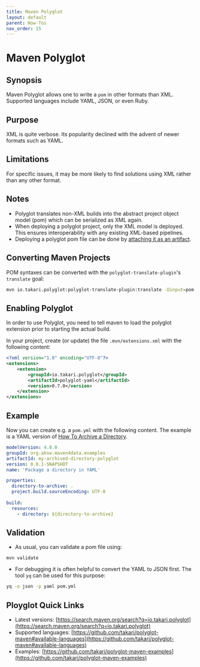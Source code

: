 ```yaml
---
title: Maven Polyglot
layout: default
parent: How-Tos
nav_order: 15
---
```


# Maven Polyglot


## Synopsis

Maven Polyglot allows one to write a `pom` in other formats than XML.
Supported languages include YAML, JSON, or even Ruby.

## Purpose

XML is quite verbose. Its popularity declined with the advent of newer formats such as YAML.

## Limitations

For specific issues, it may be more likely to find solutions using XML rather than any other format.

## Notes

* Polyglot translates non-XML builds into the abstract project object model (pom) which can be serialized as XML again.
* When deploying a polyglot project, only the XML model is deployed. This ensures interoperability with any existing
XML-based pipelines.
* Deploying a polyglot pom file can be done by [attaching it as an artifact](attaching-artifacts.md).

## Converting Maven Projects

POM syntaxes can be converted with the `polyglot-translate-plugin`'s `translate` goal:

```bash
mvn io.takari.polyglot:polyglot-translate-plugin:translate -Dinput=pom.xml -Doutput=pom.yml
```

## Enabling Polyglot

In order to use Polyglot, you need to tell maven to load the polyglot extension prior to starting the actual build.

In your project, create (or update) the file `.mvn/extensions.xml` with the following content:
```xml
<?xml version="1.0" encoding="UTF-8"?>
<extensions>
    <extension>
        <groupId>io.takari.polyglot</groupId>
        <artifactId>polyglot-yaml</artifactId>
        <version>0.7.0</version>
    </extension>
</extensions>
```

## Example

Now you can create e.g. a `pom.yml` with the following content.
The example is a YAML version of [How To Archive a Directory](archive-a-directory.md).

```yml
modelVersion: 4.0.0
groupId: org.aksw.maven4data.examples
artifactId: my-archived-directory-polyglot
version: 0.0.1-SNAPSHOT
name: 'Package a directory in YAML'

properties:
  directory-to-archive: .
  project.build.sourceEncoding: UTF-8
  
build:
  resources:
    - directory: ${directory-to-archive}
```

## Validation

* As usual, you can validate a pom file using:

```
mvn validate
```

* For debugging it is often helpful to convert the YAML to JSON first. The tool `yq` can be used for this purpose:

```bash
yq -o json -p yaml pom.yml
```

## Ployglot Quick Links

* Latest versions: [https://search.maven.org/search?q=io.takari.polyglot](https://search.maven.org/search?q=io.takari.polyglot)
* Supported languages: [https://github.com/takari/polyglot-maven#available-languages](https://github.com/takari/polyglot-maven#available-languages)
* Examples: [https://github.com/takari/polyglot-maven-examples](https://github.com/takari/polyglot-maven-examples)


